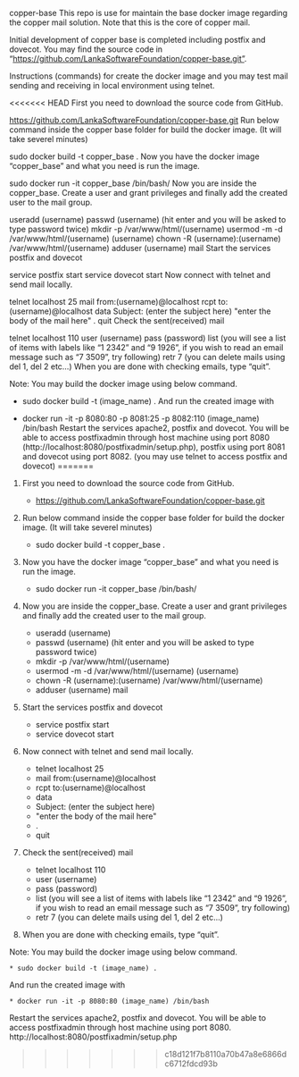 copper-base
This repo is use for maintain the base docker image regarding the copper mail solution. Note that this is the core of copper mail.

Initial development of copper base is completed including postfix and dovecot. You may find the source code in “https://github.com/LankaSoftwareFoundation/copper-base.git”.

Instructions (commands) for create the docker image and you may test mail sending and receiving in local environment using telnet.

<<<<<<< HEAD
First you need to download the source code from GitHub.

https://github.com/LankaSoftwareFoundation/copper-base.git
Run below command inside the copper base folder for build the docker image. (It will take severel minutes)

sudo docker build -t copper_base .
Now you have the docker image “copper_base” and what you need is run the image.

sudo docker run -it copper_base /bin/bash/
Now you are inside the copper_base. Create a user and grant privileges and finally add the created user to the mail group.

useradd (username)
passwd (username) (hit enter and you will be asked to type password twice)
mkdir -p /var/www/html/(username)
usermod -m -d /var/www/html/(username) (username)
chown -R (username):(username) /var/www/html/(username)
adduser (username) mail
Start the services postfix and dovecot

service postfix start
service dovecot start
Now connect with telnet and send mail locally.

telnet localhost 25
mail from:(username)@localhost
rcpt to:(username)@localhost
data
Subject: (enter the subject here)
"enter the body of the mail here"
.
quit
Check the sent(received) mail

telnet localhost 110
user (username)
pass (password)
list (you will see a list of items with labels like “1 2342” and “9 1926”, if you wish to read an email message such as “7 3509”, try following)
retr 7 (you can delete mails using del 1, del 2 etc…)
When you are done with checking emails, type “quit”.

Note: You may build the docker image using below command.

* sudo docker build -t (image_name) .
And run the created image with

* docker run -it -p 8080:80 -p 8081:25 -p 8082:110 (image_name) /bin/bash
Restart the services apache2, postfix and dovecot. You will be able to access postfixadmin through host machine using port 8080 (http://localhost:8080/postfixadmin/setup.php), postfix using port 8081 and dovecot using port 8082. (you may use telnet to access postfix and dovecot)
=======
1. First you need to download the source code from GitHub.
	* https://github.com/LankaSoftwareFoundation/copper-base.git

2. Run below command inside the copper base folder for build the docker image. (It will take severel minutes)
	* sudo docker build -t copper_base .

3. Now you have the docker image “copper_base” and what you need is run the image.
	* sudo docker run -it copper_base /bin/bash/

3. Now you are inside the copper_base. Create a user and grant privileges and finally add the created user to the mail group.

	* useradd (username) 
	* passwd (username) (hit enter and you will be asked to type password twice)
	* mkdir -p /var/www/html/(username)
	* usermod -m -d /var/www/html/(username) (username)
	* chown -R (username):(username) /var/www/html/(username)
	* adduser (username) mail

4. Start the services postfix and dovecot
	* service postfix start
	* service dovecot start

5. Now connect with telnet and send mail locally.
	* telnet localhost 25
	* mail from:(username)@localhost
	* rcpt to:(username)@localhost
	* data
	* Subject: (enter the subject here)
	* "enter the body of the mail here"
	* .
	* quit

6. Check the sent(received) mail
	* telnet localhost 110
	* user (username)
	* pass (password)
	* list (you will see a list of items with labels like “1 2342” and “9 1926”, if you wish to read an email message such as “7 3509”, try following)
	* retr 7 (you can delete mails using del 1, del 2 etc…)

7. When you are done with checking emails, type “quit”.

Note: You may build the docker image using below command.

	* sudo docker build -t (image_name) .

And run the created image with

	* docker run -it -p 8080:80 (image_name) /bin/bash

Restart the services apache2, postfix and dovecot. You will be able to access postfixadmin through host machine using port 8080. http://localhost:8080/postfixadmin/setup.php
>>>>>>> c18d121f7b8110a70b47a8e6866dc6712fdcd93b

